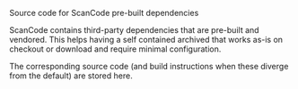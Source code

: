 Source code for ScanCode pre-built dependencies

ScanCode contains third-party dependencies that are pre-built and vendored.
This helps having a self contained archived that works as-is on checkout or 
download and require minimal configuration.

The corresponding source code (and build instructions when these diverge from
the default) are stored here.